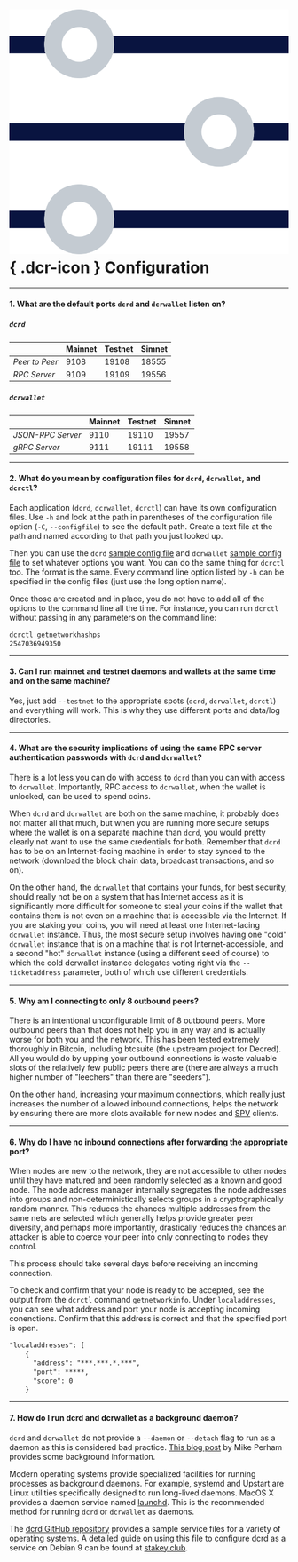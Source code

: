 # ![](../img/dcr-icons/Config1.svg){ .dcr-icon } Configuration

---

#### 1. What are the default ports `dcrd` and `dcrwallet` listen on?

##### `dcrd`

|             |Mainnet|Testnet|Simnet
---           |---   |---    |---
*Peer to Peer*| 9108 | 19108 | 18555
*RPC Server*  | 9109 | 19109 | 19556

##### `dcrwallet`

|                |Mainnet|Testnet|Simnet
---              |---   |---    |---
*JSON-RPC Server*| 9110 | 19110 | 19557
*gRPC Server*    | 9111 | 19111 | 19558

---

#### 2. What do you mean by configuration files for `dcrd`, `dcrwallet`, and `dcrctl`?

Each application (`dcrd`, `dcrwallet`, `dcrctl`) can have its own configuration files. Use `-h` and look at the path in parentheses of the configuration file option (`-C`, `--configfile`) to see the default path. Create a text file at the path and named according to that path you just looked up.

Then you can use the `dcrd` [sample config file](https://github.com/decred/dcrd/blob/a2771b8ce6938480ed98eaca6d9df29667cdacba/sampleconfig/sampleconfig.go#L10-L413) and `dcrwallet` [sample config file](https://github.com/decred/dcrwallet/blob/master/sample-dcrwallet.conf) to set whatever options you want. You can do the same thing for `dcrctl` too. The format is the same. Every command line option listed by `-h` can be specified in the config files (just use the long option name).

Once those are created and in place, you do not have to add all of the options to the command line all the time. For instance, you can run `dcrctl` without passing in any parameters on the command line:

```no-highlight
dcrctl getnetworkhashps
2547036949350
```

---

#### 3. Can I run mainnet and testnet daemons and wallets at the same time and on the same machine?

Yes, just add `--testnet` to the appropriate spots (`dcrd`, `dcrwallet`, `dcrctl`) and everything will work. This is why they use different ports and data/log directories.

---

#### 4. What are the security implications of using the same RPC server authentication passwords with `dcrd` and `dcrwallet`?

There is a lot less you can do with access to `dcrd` than you can with access to `dcrwallet`. Importantly, RPC access to `dcrwallet`, when the wallet is unlocked, can be used to spend coins.

When `dcrd` and `dcrwallet` are both on the same machine, it probably does not matter all that much, but when you are running more secure setups where the wallet is on a separate machine than `dcrd`, you would pretty clearly not want to use the same credentials for both. Remember that `dcrd` has to be on an Internet-facing machine in order to stay synced to the network (download the block chain data, broadcast transactions, and so on).

On the other hand, the `dcrwallet` that contains your funds, for best security, should really not be on a system that has Internet access as it is significantly more difficult for someone to steal your coins if the wallet that contains them is not even on a machine that is accessible via the Internet. If you are staking your coins, you will need at least one Internet-facing `dcrwallet` instance. Thus, the most secure setup involves having one "cold" `dcrwallet` instance that is on a machine that is not Internet-accessible, and a second "hot" `dcrwallet` instance (using a different seed of course) to which the cold dcrwallet instance delegates voting right via the `--ticketaddress` parameter, both of which use different credentials.

---

#### 5. Why am I connecting to only 8 outbound peers?

There is an intentional unconfigurable limit of 8 outbound peers. More outbound peers than that does not help you in any way and is actually worse for both you and the network. This has been tested extremely thoroughly in Bitcoin, including btcsuite (the upstream project for Decred). All you would do by upping your outbound connections is waste valuable slots of the relatively few public peers there are (there are always a much higher number of "leechers" than there are "seeders").

On the other hand, increasing your maximum connections, which really just increases the number of allowed inbound connections, helps the network by ensuring there are more slots available for new nodes and [SPV](../wallets/spv.md) clients.

---

#### 6. Why do I have no inbound connections after forwarding the appropriate port?

When nodes are new to the network, they are not accessible to other nodes until they have matured and been randomly selected as a known and good node. The node address manager internally segregates the node addresses into groups and non-deterministically selects groups in a cryptographically random manner. This reduces the chances multiple addresses from the same nets are selected which generally helps provide greater peer diversity, and perhaps more importantly, drastically reduces the chances an attacker is able to coerce your peer into only connecting to nodes they control.

This process should take several days before receiving an incoming connection.

To check and confirm that your node is ready to be accepted, see the output from the `dcrctl` command `getnetworkinfo`. Under `localaddresses`, you can see what address and port your node is accepting incoming conenctions. Confirm that this address is correct and that the specified port is open.

```no-highlight
"localaddresses": [
    {
      "address": "***.***.*.***",
      "port": *****,
      "score": 0
    }
```

---

#### 7. How do I run dcrd and dcrwallet as a background daemon?

`dcrd` and `dcrwallet` do not provide a `--daemon` or `--detach` flag to run as a
daemon as this is considered bad practice.
[This blog post](https://www.mikeperham.com/2014/09/22/dont-daemonize-your-daemons/)
by Mike Perham provides some background information.

Modern operating systems provide specialized facilities for running processes as
background daemons.
For example, systemd and Upstart are Linux utilities specifically designed to
run long-lived daemons.
MacOS X provides a daemon service named
[launchd](https://developer.apple.com/library/archive/documentation/MacOSX/Conceptual/BPSystemStartup/Chapters/CreatingLaunchdJobs.html).
This is the recommended method for running `dcrd` or `dcrwallet` as daemons.

The [dcrd GitHub repository](https://github.com/decred/dcrd/tree/master/contrib)
provides a sample service files for a variety of operating systems.
A detailed guide on using this file to configure dcrd as a service on Debian 9
can be found at [stakey.club](https://stakey.club/en/dcrd-as-a-linux-service/).
